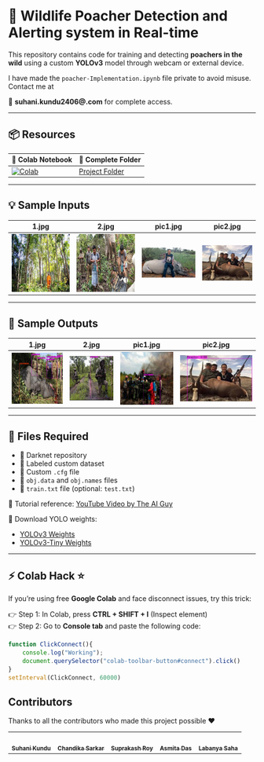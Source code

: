 # 🦌 Wildlife Poacher Detection and Alerting system in Real-time

This repository contains code for training and detecting **poachers in the wild** using a custom **YOLOv3** model through webcam or external device.  


I have made the `poacher-Implementation.ipynb` file private to avoid misuse. Contact me at 

📩 **suhani.kundu2406@.com** for complete access.  

---

## 📦 Resources  
| 📒 Colab Notebook | 🧠 Complete Folder |  
|-------------------|---------------------|  
[![Colab](https://colab.research.google.com/assets/colab-badge.svg)](https://colab.research.google.com/drive/1XL2NzO_WaWeyQVlVhmnqNG82vjEz008Y?usp=sharing) | [Project Folder](https://drive.google.com/drive/folders/1vvhg2fayBCQngZidOL04CA05Z8gl83tB?usp=sharing) |  

---

## 💡 Sample Inputs  
| 1.jpg | 2.jpg | pic1.jpg | pic2.jpg |  
|-------|-------|----------|----------|  
| ![input1](https://github.com/suhanikundu/wildlife-poaching-detection/blob/main/test_images/1.jpg) | ![input2](https://github.com/suhanikundu/wildlife-poaching-detection/blob/main/test_images/2.jpg) | ![input3](https://github.com/suhanikundu/wildlife-poaching-detection/blob/main/test_images/pic1.jpg) | ![input4](https://github.com/suhanikundu/wildlife-poaching-detection/blob/main/test_images/pic2.jpg) |  

---

## 🧠 Sample Outputs  
| 1.jpg | 2.jpg | pic1.jpg | pic2.jpg |  
|-------|-------|----------|----------|  
| ![output1](https://github.com/suhanikundu/wildlife-poaching-detection/blob/main/test_images/Screenshot%202025-08-27%20205859.png) | ![output2](https://github.com/suhanikundu/wildlife-poaching-detection/blob/main/test_images/Screenshot%202025-08-27%20205958.png) | ![output3](https://github.com/suhanikundu/wildlife-poaching-detection/blob/main/test_images/Screenshot%202025-08-27%20210019.png) | ![output4](https://github.com/suhanikundu/wildlife-poaching-detection/blob/main/test_images/Screenshot%202025-08-27%20205724.png) |  

---

## 📂 Files Required
- 📌 Darknet repository  
- 📌 Labeled custom dataset  
- 📌 Custom `.cfg` file  
- 📌 `obj.data` and `obj.names` files  
- 📌 `train.txt` file (optional: `test.txt`)  

🎥 Tutorial reference: [YouTube Video by The AI Guy](https://www.youtube.com/watch?v=10joRJt39Ns)  

🔗 Download YOLO weights:  
- [YOLOv3 Weights](https://pjreddie.com/media/files/yolov3.weights)  
- [YOLOv3-Tiny Weights](https://pjreddie.com/media/files/yolov3-tiny.weights)  

---

## ⚡ Colab Hack ⭐  
If you’re using free **Google Colab** and face disconnect issues, try this trick:  

👉 Step 1: In Colab, press **CTRL + SHIFT + I** (Inspect element)  
👉 Step 2: Go to **Console tab** and paste the following code:  

```js
function ClickConnect(){
    console.log("Working"); 
    document.querySelector("colab-toolbar-button#connect").click() 
}
setInterval(ClickConnect, 60000)

```
## Contributors  

Thanks to all the contributors who made this project possible ❤️  

<table>
  <tr>
    <td align="center"><a href="https://github.com/suhanikundu"><img src="https://avatars.githubusercontent.com/u/173704003?v=4" width="100px;" alt=""/><br /><sub><b>Suhani Kundu</b></sub></a></td>
    <td align="center"><a href="https://github.com/chandikasarkar"><img src="https://avatars.githubusercontent.com/u/174057771?v=4" width="100px;" alt=""/><br /><sub><b>Chandika Sarkar</b></sub></a></td>
    <td align="center"><a href="https://github.com/SuprakashRoy04"><img src="https://avatars.githubusercontent.com/u/174056806?v=4" width="100px;" alt=""/><br /><sub><b>Suprakash Roy</b></sub></a></td>
    <td align="center"><a href="https://github.com/asmitadas16"><img src="https://avatars.githubusercontent.com/u/174056796?v=4" width="100px;" alt=""/><br /><sub><b>Asmita Das</b></sub></a></td>
    <td align="center"><a href="https://github.com/labanyasaha2004"><img src="https://avatars.githubusercontent.com/u/174056822?v=4" width="100px;" alt=""/><br /><sub><b>Labanya Saha</b></sub></a></td>
  </tr>
</table>

